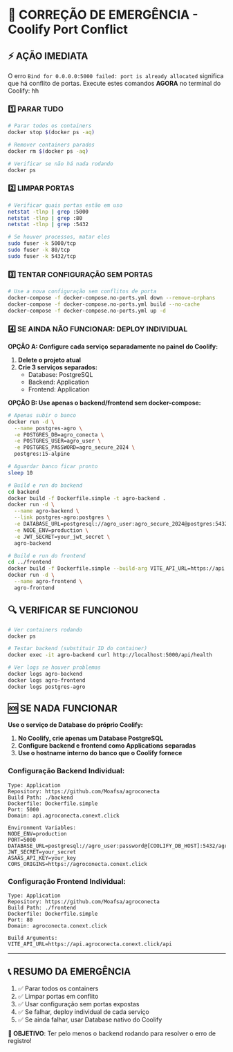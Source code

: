 # 🚨 CORREÇÃO DE EMERGÊNCIA - Coolify Port Conflict

## ⚡ AÇÃO IMEDIATA

O erro `Bind for 0.0.0.0:5000 failed: port is already allocated` significa que há conflito de portas. Execute estes comandos **AGORA** no terminal do Coolify:
hh
### 1️⃣ PARAR TUDO
```bash
# Parar todos os containers
docker stop $(docker ps -aq)

# Remover containers parados
docker rm $(docker ps -aq)

# Verificar se não há nada rodando
docker ps
```

### 2️⃣ LIMPAR PORTAS
```bash
# Verificar quais portas estão em uso
netstat -tlnp | grep :5000
netstat -tlnp | grep :80
netstat -tlnp | grep :5432

# Se houver processos, matar eles
sudo fuser -k 5000/tcp
sudo fuser -k 80/tcp
sudo fuser -k 5432/tcp
```

### 3️⃣ TENTAR CONFIGURAÇÃO SEM PORTAS
```bash
# Use a nova configuração sem conflitos de porta
docker-compose -f docker-compose.no-ports.yml down --remove-orphans
docker-compose -f docker-compose.no-ports.yml build --no-cache
docker-compose -f docker-compose.no-ports.yml up -d
```

### 4️⃣ SE AINDA NÃO FUNCIONAR: DEPLOY INDIVIDUAL

**OPÇÃO A: Configure cada serviço separadamente no painel do Coolify:**

1. **Delete o projeto atual**
2. **Crie 3 serviços separados:**
   - Database: PostgreSQL
   - Backend: Application
   - Frontend: Application

**OPÇÃO B: Use apenas o backend/frontend sem docker-compose:**

```bash
# Apenas subir o banco
docker run -d \
  --name postgres-agro \
  -e POSTGRES_DB=agro_conecta \
  -e POSTGRES_USER=agro_user \
  -e POSTGRES_PASSWORD=agro_secure_2024 \
  postgres:15-alpine

# Aguardar banco ficar pronto
sleep 10

# Build e run do backend
cd backend
docker build -f Dockerfile.simple -t agro-backend .
docker run -d \
  --name agro-backend \
  --link postgres-agro:postgres \
  -e DATABASE_URL=postgresql://agro_user:agro_secure_2024@postgres:5432/agro_conecta \
  -e NODE_ENV=production \
  -e JWT_SECRET=your_jwt_secret \
  agro-backend

# Build e run do frontend
cd ../frontend
docker build -f Dockerfile.simple --build-arg VITE_API_URL=https://api.agroconecta.conext.click/api -t agro-frontend .
docker run -d \
  --name agro-frontend \
  agro-frontend
```

## 🔍 VERIFICAR SE FUNCIONOU

```bash
# Ver containers rodando
docker ps

# Testar backend (substituir ID do container)
docker exec -it agro-backend curl http://localhost:5000/api/health

# Ver logs se houver problemas
docker logs agro-backend
docker logs agro-frontend
docker logs postgres-agro
```

## 🆘 SE NADA FUNCIONAR

**Use o serviço de Database do próprio Coolify:**

1. **No Coolify, crie apenas um Database PostgreSQL**
2. **Configure backend e frontend como Applications separadas**
3. **Use o hostname interno do banco que o Coolify fornece**

### Configuração Backend Individual:
```
Type: Application
Repository: https://github.com/Moafsa/agroconecta
Build Path: ./backend
Dockerfile: Dockerfile.simple
Port: 5000
Domain: api.agroconecta.conext.click

Environment Variables:
NODE_ENV=production
PORT=5000
DATABASE_URL=postgresql://agro_user:password@[COOLIFY_DB_HOST]:5432/agro_conecta
JWT_SECRET=your_secret
ASAAS_API_KEY=your_key
CORS_ORIGINS=https://agroconecta.conext.click
```

### Configuração Frontend Individual:
```
Type: Application
Repository: https://github.com/Moafsa/agroconecta
Build Path: ./frontend
Dockerfile: Dockerfile.simple
Port: 80
Domain: agroconecta.conext.click

Build Arguments:
VITE_API_URL=https://api.agroconecta.conext.click/api
```

---

## 📞 RESUMO DA EMERGÊNCIA

1. ✅ Parar todos os containers
2. ✅ Limpar portas em conflito
3. ✅ Usar configuração sem portas expostas
4. ✅ Se falhar, deploy individual de cada serviço
5. ✅ Se ainda falhar, usar Database nativo do Coolify

**🎯 OBJETIVO**: Ter pelo menos o backend rodando para resolver o erro de registro!
